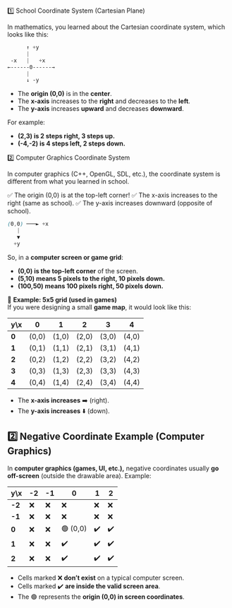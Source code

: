 1️⃣ School Coordinate System (Cartesian Plane)

In mathematics, you learned about the Cartesian coordinate system, which looks like this:

```css
      ↑ +y
      |
 -x   |   +x
←------0------→
      |
      ↓ -y
```

- The **origin (0,0)** is in the **center**.
- The **x-axis** increases to the **right** and decreases to the **left**.
- The **y-axis** increases **upward** and decreases **downward**.

For example:

- **(2,3) is 2 steps right, 3 steps up.**
- **(-4,-2) is 4 steps left, 2 steps down.**

2️⃣ Computer Graphics Coordinate System

In computer graphics (C++, OpenGL, SDL, etc.), the coordinate system is different from what you learned in school.

✅ The origin (0,0) is at the top-left corner!
✅ The x-axis increases to the right (same as school).
✅ The y-axis increases downward (opposite of school).

```css
(0,0) ───► +x
   |       
   ▼
  +y
```

So, in a **computer screen or game grid**:

- **(0,0) is the top-left corner** of the screen.
- **(5,10) means 5 pixels to the right, 10 pixels down.**
- **(100,50) means 100 pixels right, 50 pixels down.**

📌 **Example: 5x5 grid (used in games)**  
If you were designing a small **game map**, it would look like this:


|y\x|0|1|2|3|4|
|---|---|---|---|---|---|
|**0**|(0,0)|(1,0)|(2,0)|(3,0)|(4,0)|
|**1**|(0,1)|(1,1)|(2,1)|(3,1)|(4,1)|
|**2**|(0,2)|(1,2)|(2,2)|(3,2)|(4,2)|
|**3**|(0,3)|(1,3)|(2,3)|(3,3)|(4,3)|
|**4**|(0,4)|(1,4)|(2,4)|(3,4)|(4,4)|

- The **x-axis increases** ➡️ (right).
- The **y-axis increases** ⬇️ (down).

## **2️⃣ Negative Coordinate Example (Computer Graphics)**

In **computer graphics (games, UI, etc.),** negative coordinates usually **go off-screen** (outside the drawable area). 
Example:

| y\x    | -2  | -1  | 0        | 1   | 2   |
| ------ | --- | --- | -------- | --- | --- |
| **-2** | ❌   | ❌   | ❌        | ❌   | ❌   |
| **-1** | ❌   | ❌   | ❌        | ❌   | ❌   |
| **0**  | ❌   | ❌   | 🟢 (0,0) | ✔️  | ✔️  |
| **1**  | ❌   | ❌   | ✔️       | ✔️  | ✔️  |
| **2**  | ❌   | ❌   | ✔️       | ✔️  | ✔️  |
- Cells marked ❌ **don’t exist** on a typical computer screen.
- Cells marked ✔️ **are inside the valid screen area**.
- The 🟢 represents the **origin (0,0) in screen coordinates**.